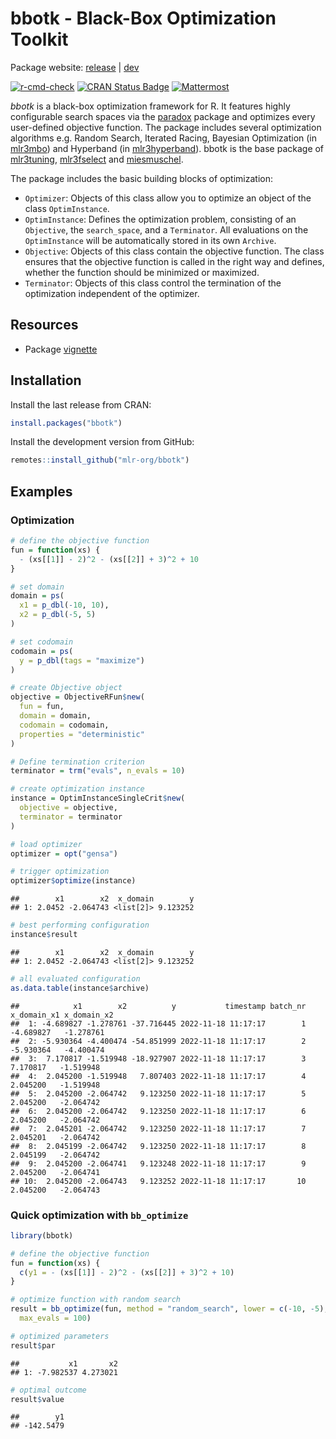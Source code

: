 
# bbotk - Black-Box Optimization Toolkit

Package website: [release](https://bbotk.mlr-org.com/) |
[dev](https://bbotk.mlr-org.com/dev/)

<!-- badges: start -->

[![r-cmd-check](https://github.com/mlr-org/bbotk/actions/workflows/r-cmd-check.yml/badge.svg)](https://github.com/mlr-org/bbotk/actions/workflows/r-cmd-check.yml)
[![CRAN Status
Badge](https://www.r-pkg.org/badges/version-ago/bbotk)](https://cran.r-project.org/package=bbotk)
[![Mattermost](https://img.shields.io/badge/chat-mattermost-orange.svg)](https://lmmisld-lmu-stats-slds.srv.mwn.de/mlr_invite/)
<!-- badges: end -->

*bbotk* is a black-box optimization framework for R. It features highly
configurable search spaces via the
[paradox](https://github.com/mlr-org/paradox) package and optimizes
every user-defined objective function. The package includes several
optimization algorithms e.g. Random Search, Iterated Racing, Bayesian
Optimization (in [mlr3mbo](https://github.com/mlr-org/mlr3mbo)) and
Hyperband (in
[mlr3hyperband](https://github.com/mlr-org/mlr3hyperband)). bbotk is the
base package of [mlr3tuning](https://github.com/mlr-org/mlr3tuning),
[mlr3fselect](https://github.com/mlr-org/mlr3fselect) and
[miesmuschel](https://github.com/mlr-org/miesmuschel).

The package includes the basic building blocks of optimization:

  - `Optimizer`: Objects of this class allow you to optimize an object
    of the class `OptimInstance`.
  - `OptimInstance`: Defines the optimization problem, consisting of an
    `Objective`, the `search_space`, and a `Terminator`. All evaluations
    on the `OptimInstance` will be automatically stored in its own
    `Archive`.
  - `Objective`: Objects of this class contain the objective function.
    The class ensures that the objective function is called in the right
    way and defines, whether the function should be minimized or
    maximized.
  - `Terminator`: Objects of this class control the termination of the
    optimization independent of the optimizer.

## Resources

  - Package
    [vignette](https://CRAN.R-project.org/package=bbotk/vignettes/bbotk.html)

## Installation

Install the last release from CRAN:

``` r
install.packages("bbotk")
```

Install the development version from GitHub:

``` r
remotes::install_github("mlr-org/bbotk")
```

## Examples

### Optimization

``` r
# define the objective function
fun = function(xs) {
  - (xs[[1]] - 2)^2 - (xs[[2]] + 3)^2 + 10
}

# set domain
domain = ps(
  x1 = p_dbl(-10, 10),
  x2 = p_dbl(-5, 5)
)

# set codomain
codomain = ps(
  y = p_dbl(tags = "maximize")
)

# create Objective object
objective = ObjectiveRFun$new(
  fun = fun,
  domain = domain,
  codomain = codomain,
  properties = "deterministic"
)

# Define termination criterion
terminator = trm("evals", n_evals = 10)

# create optimization instance
instance = OptimInstanceSingleCrit$new(
  objective = objective,
  terminator = terminator
)

# load optimizer
optimizer = opt("gensa")

# trigger optimization
optimizer$optimize(instance)
```

    ##        x1        x2  x_domain        y
    ## 1: 2.0452 -2.064743 <list[2]> 9.123252

``` r
# best performing configuration
instance$result
```

    ##        x1        x2  x_domain        y
    ## 1: 2.0452 -2.064743 <list[2]> 9.123252

``` r
# all evaluated configuration
as.data.table(instance$archive)
```

    ##            x1        x2          y           timestamp batch_nr x_domain_x1 x_domain_x2
    ##  1: -4.689827 -1.278761 -37.716445 2022-11-18 11:17:17        1   -4.689827   -1.278761
    ##  2: -5.930364 -4.400474 -54.851999 2022-11-18 11:17:17        2   -5.930364   -4.400474
    ##  3:  7.170817 -1.519948 -18.927907 2022-11-18 11:17:17        3    7.170817   -1.519948
    ##  4:  2.045200 -1.519948   7.807403 2022-11-18 11:17:17        4    2.045200   -1.519948
    ##  5:  2.045200 -2.064742   9.123250 2022-11-18 11:17:17        5    2.045200   -2.064742
    ##  6:  2.045200 -2.064742   9.123250 2022-11-18 11:17:17        6    2.045200   -2.064742
    ##  7:  2.045201 -2.064742   9.123250 2022-11-18 11:17:17        7    2.045201   -2.064742
    ##  8:  2.045199 -2.064742   9.123250 2022-11-18 11:17:17        8    2.045199   -2.064742
    ##  9:  2.045200 -2.064741   9.123248 2022-11-18 11:17:17        9    2.045200   -2.064741
    ## 10:  2.045200 -2.064743   9.123252 2022-11-18 11:17:17       10    2.045200   -2.064743

### Quick optimization with `bb_optimize`

``` r
library(bbotk)

# define the objective function
fun = function(xs) {
  c(y1 = - (xs[[1]] - 2)^2 - (xs[[2]] + 3)^2 + 10)
}

# optimize function with random search
result = bb_optimize(fun, method = "random_search", lower = c(-10, -5), upper = c(10, 5),
  max_evals = 100)

# optimized parameters
result$par
```

    ##           x1       x2
    ## 1: -7.982537 4.273021

``` r
# optimal outcome
result$value
```

    ##        y1 
    ## -142.5479
